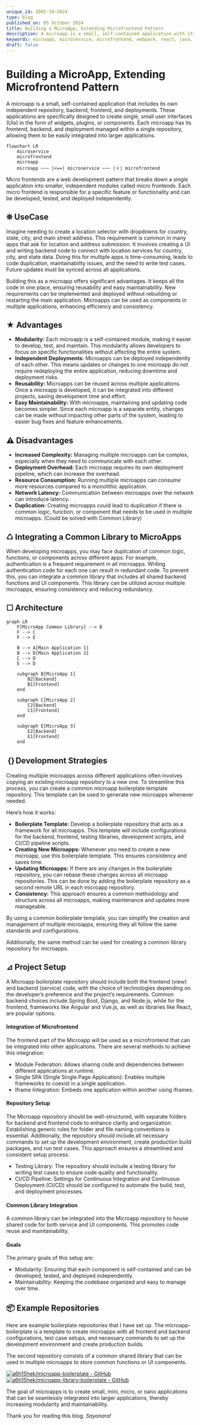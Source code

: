 ```yaml
---
unique_id: ID05-10-2024
type: blog
published_on: 05 October 2024
title: Building a MicroApp, Extending Microfrontend Pattern
description: A microapp is a small, self-contained application with its own repository, backend, frontend, and deployments. Designed to create small UIs like widgets, plugins, or components, microapps integrate seamlessly into larger applications.
keywords: microapp, microservice, microfrontend, webpack, react, java, spring boot
draft: false
---
```


# Building a MicroApp, Extending Microfrontend Pattern

A microapp is a small, self-contained application that includes its own independent repository, backend, frontend, and deployments. These applications are specifically designed to create single, small user interfaces (UIs) in the form of widgets, plugins, or components. Each microapp has its frontend, backend, and deployment managed within a single repository, allowing them to be easily integrated into larger applications.

```mermaid
flowchart LR
    microservice
    microfrontend
    microapp
    microapp ~~~ |<==| microservice ~~~ |＋| microfrontend 
```

Micro frontends are a web development pattern that breaks down a single application into smaller, independent modules called micro frontends. Each micro frontend is responsible for a specific feature or functionality and can be developed, tested, and deployed independently.


## ⛯ UseCase
Imagine needing to create a location selector with dropdowns for country, state, city, and main street address. This requirement is common in many apps that ask for location and address submission. It involves creating a UI and writing backend code to connect with location services for country, city, and state data. Doing this for multiple apps is time-consuming, leads to code duplication, maintainability issues, and the need to write test cases. Future updates must be synced across all applications.

Building this as a microapp offers significant advantages. It keeps all the code in one place, ensuring reusability and easy maintainability. New requirements can be implemented and deployed without rebuilding or restarting the main application. Microapps can be used as components in multiple applications, enhancing efficiency and consistency.


## ★ Advantages
- **Modularity:** Each microapp is a self-contained module, making it easier to develop, test, and maintain. This modularity allows developers to focus on specific functionalities without affecting the entire system.
- **Independent Deployments:** Microapps can be deployed independently of each other. This means updates or changes to one microapp do not require redeploying the entire application, reducing downtime and deployment risks.
- **Reusability:** Microapps can be reused across multiple applications. Once a microapp is developed, it can be integrated into different projects, saving development time and effort.
- **Easy Maintainability:** With microapps, maintaining and updating code becomes simpler. Since each microapp is a separate entity, changes can be made without impacting other parts of the system, leading to easier bug fixes and feature enhancements.


## ⚠ Disadvantages
- **Increased Complexity:** Managing multiple microapps can be complex, especially when they need to communicate with each other.
- **Deployment Overhead:** Each microapp requires its own deployment pipeline, which can increase the overhead.
- **Resource Consumption:** Running multiple microapps can consume more resources compared to a monolithic application.
- **Network Latency:** Communication between microapps over the network can introduce latency.
- **Duplication:** Creating microapps could lead to duplication if there is common logic, function, or component that needs to be used in multiple microapps. (Could be solved with Common Library)

## ♺ Integrating a Common Library to MicroApps
When developing microapps, you may face duplication of common logic, functions, or components across different apps. For example, authentication is a frequent requirement in all microapps. Writing authentication code for each one can result in redundant code. To prevent this, you can integrate a common library that includes all shared backend functions and UI components. This library can be utilized across multiple microapps, ensuring consistency and reducing redundancy.


## ☐ Architecture
```mermaid
graph LR
    F[MicroApp Common Library] --> B
    F --> C
    F --> E

    B --> A[Main Application 1]
    B --> D[Main Application 2]
    C --> D
    E --> D

    subgraph B[MicroApp 1]
        B2[Backend] 
        B1[Frontend]
    end

    subgraph C[MicroApp 2]
        C2[Backend] 
        C1[Frontend]
    end

    subgraph E[MicroApp 3]
        E2[Backend]
        E1[Frontend]
    end
```

## ｛｝Development Strategies
Creating multiple microapps across different applications often involves copying an existing microapp repository to a new one. To streamline this process, you can create a common microapp boilerplate template repository. This template can be used to generate new microapps whenever needed.

Here’s how it works:
- **Boilerplate Template:** Develop a boilerplate repository that acts as a framework for all microapps. This template will include configurations for the backend, frontend, testing libraries, development scripts, and CI/CD pipeline scripts.
- **Creating New Microapps:** Whenever you need to create a new microapp, use this boilerplate template. This ensures consistency and saves time.
- **Updating Microapps:** If there are any changes in the boilerplate repository, you can rebase these changes across all microapp repositories. This can be done by adding the boilerplate repository as a second remote URL in each microapp repository.
- **Consistency:** This approach ensures a common methodology and structure across all microapps, making maintenance and updates more manageable.

By using a common boilerplate template, you can simplify the creation and management of multiple microapps, ensuring they all follow the same standards and configurations.

Additionally, the same method can be used for creating a common library repository for microapps.


## ⊿ Project Setup
A Microapp boilerplate repository should include both the frontend (view) and backend (service) code, with the choice of technologies depending on the developer’s preference and the project’s requirements. Common backend choices include Spring Boot, Django, and Node.js, while for the frontend, frameworks like Angular and Vue.js, as well as libraries like React, are popular options.

#### Integration of Microfrontend
The frontend part of the Microapp will be used as a microfrontend that can be integrated into other applications. There are several methods to achieve this integration:

- Module Federation: Allows sharing code and dependencies between different applications at runtime.
- Single SPA (Single Single Page Application): Enables multiple frameworks to coexist in a single application.
- Iframe Integration: Embeds one application within another using iframes.

#### Repository Setup
The Microapp repository should be well-structured, with separate folders for backend and frontend code to enhance clarity and organization. Establishing generic rules for folder and file naming conventions is essential. Additionally, the repository should include all necessary commands to set up the development environment, create production build packages, and run test cases. This approach ensures a streamlined and consistent setup process.

- Testing Library: The repository should include a testing library for writing test cases to ensure code quality and functionality.
- CI/CD Pipeline: Settings for Continuous Integration and Continuous Deployment (CI/CD) should be configured to automate the build, test, and deployment processes. 

#### Common Library Integration
A common library can be integrated into the Microapp repository to house shared code for both service and UI components. This promotes code reuse and maintainability.

#### Goals
The primary goals of this setup are:
- Modularity: Ensuring that each component is self-contained and can be developed, tested, and deployed independently.
- Maintainability: Keeping the codebase organized and easy to manage over time.


## 📦 Example Repositories
Here are example boilerplate repositories that I have set up. The microapp-boilerplate is a template to create microapps with all frontend and backend configurations, test case setups, and necessary commands to set up the development environment and create production builds.

The second repository consists of a common shared library that can be used in multiple microapps to store common functions or UI components.


[![a6h15hek/microapp-boilerplate - GitHub](https://gh-card.dev/repos/a6h15hek/microapp-boilerplate.svg?fullname=)](https://github.com/a6h15hek/microapp-boilerplate)
[![a6h15hek/microapp-library-boilerplate - GitHub](https://gh-card.dev/repos/a6h15hek/microapp-library-boilerplate.svg?fullname=)](https://github.com/a6h15hek/microapp-library-boilerplate)

The goal of microapps is to create small, mini, micro, or nano applications that can be seamlessly integrated into larger applications, thereby increasing modularity and maintainability.

Thank you for reading this blog. _Sayonara!_